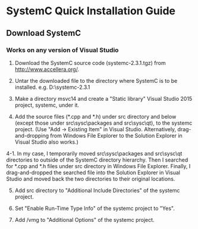 #                   SystemC Quick Installation Guide
## Download SystemC 
### Works on any version of Visual Studio
1. Download the SystemC source code (systemc-2.3.1.tgz) from http://www.accellera.org/.

2. Untar the downloaded file to the directory where SystemC is to be installed.
e.g. D:\systemc-2.3.1

3. Make a directory msvc14 and create a "Static library" Visual Studio 2015 project, systemc, under it.

4. Add the source files (*.cpp and *.h) under src directory and below (except those under src\sysc\packages and src\sysc\qt), to the systemc project.
(Use "Add → Existing Item" in Visual Studio. Alternatively, drag-and-dropping from Windows File Explorer to the Solution Explorer in Visual Studio also works.)

4-1. In my case, I temporarily moved src\sysc\packages and src\sysc\qt directories to outside of the SystemC directory hierarchy. Then I searched for *.cpp and *.h files under src directory in Windows File Explorer. Finally, I drag-and-dropped the searched file into the Solution Explorer in Visual Studio and moved back the two directories to their original locations.

5. Add src directory to "Additional Include Directories" of the systemc project.

6. Set "Enable Run-Time Type Info" of the systemc project to "Yes".

7. Add /vmg to "Additional Options" of the systemc project.
